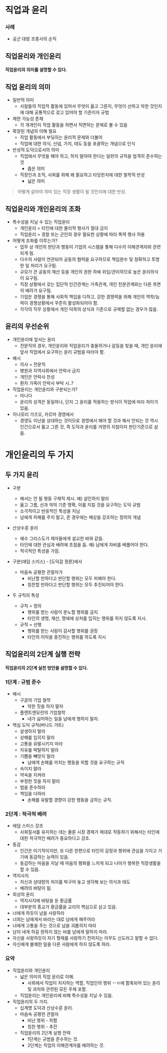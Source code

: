 # 직업과 윤리
### 사례
- 공군 대령 조종사의 순직

## 직업윤리와 개인윤리
#### 직업윤리의 의미를 설명할 수 있다.
## 직업 윤리의 의미
- 일반적 의미
  - 사람들의 직업적 활동에 있어서 무엇이 옳고 그른지, 무엇이 선하고 악한 것인지에 대해 공통적으로 갖고 있어야 할 기준이자 규범
- 제한 가능성 존재
  - 각 개개인이 직업 활동을 하면서 직면하는 문제로 볼 수 있음
- 확장된 개념의 이해 필요
  - 직업 활동에서 부딪히는 윤리적 문제와 더불어
  - 직업에 대한 의식, 신념, 가치, 태도 등을 포괄하는 개념으로 인식
- 반성적 도덕으로서의 의미
  - 직업에서 무엇을 해야 하고, 하지 말아야 한다는 일련의 규칙을 엄격히 준수하는 것 
    - 좁은 의미
  - 직장인과 조직, 사회를 위해 왜 필요하고 타당한지에 대한 철학적 반성
    - 넓은 의미
> 어떻게 살아야 의미 있는 직장 생활이 될 것인지에 대한 반성.

## 직업윤리와 개인윤리의 조화
- 특수성을 지닐 수 있는 직업윤리
  - 개인윤리 = 타인에 대한 물리적 행사가 절대 금지
  - 직업윤리 = 경찰 또는 군인의 경우 필요한 상황에 따라 폭력 행사 허용
- 어떻게 조화를 이루는가?
  - 업무 상 개인의 판단과 행동이 기업의 시스템을 통해 다수의 이해관계자와 관련되게 됨.
  - 다수의 사람이 연관되어 공동의 협력을 요구하므로 책임완수 및 정확하고 투명한 일 처리가 요구됨.
  - 규모가 큰 공동의 재산 등을 개인의 권한 하에 위임/관리하므로 높은 윤리의식이 요구됨.
  - 직장 상황에서 갖는 집단적 인간관계는 가족관계, 개인 친분관계와는 다른 측면의 배려가 요구됨.
  - 기업은 경쟁을 통해 사회적 책임을 다하고, 강한 경쟁력을 위해 개인의 역학/능력이 경쟁상황에서 꾸준히 활성화되어야 함.
  - 각각의 직무 상황에서 개인 덕목의 상식과 기준으로 규제할 없는 경우가 많음.

## 윤리의 우선순위
- 개인윤리에 앞서는 윤리
  - 전문직의 경우, 개인윤리와 직업윤리가 충돌하거나 갈등을 빚을 때, 개인 윤리에 앞서 직업에서 요구하는 윤리 규범을 따라야 함.
- 예시
  - 의사 = 전문직
  - 병원과 지역사회에서 안락사 금지
  - 개인은 안락사 찬성
  - 환자 가족이 안락사 부탁 시..?
- 직업윤리는 개인윤리와 구분되는가?
  - 아니다
  - 윤리의 성격은 동일하나, 단지 그 윤리를 적용하는 방식이 직업에 따라 차이가 있음.
- 이나모리 가즈오, 카르마 경영에서
  - 경영도 이난을 상대하는 것이므로 경영에서 해야 할 것과 해서 안되는 것 역시 인간으로서 옳고 그른 것, 즉 도덕과 윤리를 겨영의 지침이자 판단기준으로 삼음.

# 개인윤리의 두 가지
#### 

## 두 가지 윤리
- 구분
  - 해서는 안 될 행동 구체적 제시. 예) 살인하지 말라
  - 옳고 그름, 선과 악의 기준 명확, 이를 지킬 것을 요구하는 도덕 규범
  - 소극적이고 반응적인 특성을 지님
  - 남에게 피해를 주지 말고, 준 경우에는 배상을 강조하는 정의의 개념
- 산상수훈 윤리
  - 예수 그리스도가 제자들에게 설교한 바와 같음.
  - 타인에 대한 관심과 배려에 초점을 둠. 예) 남에게 자비를 베풀어야 한다.
  - 적극적인 특성을 가짐.

- 구분(애덤 스미스) - [도덕감 정론]에서
  - 마음속 공평한 관찰자가
    - 비난할 만하다고 판단할 행위는 모두 피해야 한다.
    - 칭찬할 만하다고 판단할 행위는 모두 추진되어야 한다.

- 두 규칙의 특성
  - 규칙 = 정의
    - 행위를 받는 사람이 분노할 행위를 금지
    - 타인의 생명, 재산, 명에에 상처를 입히는 행위를 하지 않도록 지시.
  - 규칙 = 선행
    - 행위를 받는 사람이 감사할 행위를 권장
    - 타인의 이익을 증진하는 행위를 하도록 지시

## 직업윤리의 2단계 실행 전략
#### 직업윤리의 2단계 실천 방안을 설명할 수 있다.
### 1단계 : 규범 준수
- 예시
  - 구글의 기업 철학
    - 악한 짓을 하지 말자
  - 플랜트앤모란의 기업철학
    - 내가 싫어하는 일을 남에게 행하지 말자.
- 핵심 도덕 규칙(버나드 거트)
  - 살생하지 말라
  - 상해를 입히지 말라
  - 고통을 유발시키지 마라
  - 자유를 박탈하지 말라
  - 기쁨을 빼앗지 말라
    - 남에게 손해를 끼치는 행동을 피할 것을 요구하는 규칙
  - 속이지 말라
  - 약속을 지켜라
  - 부정한 짓을 하지 말라
  - 법을 준수하라
  - 책임을 다하라
    - 손해를 유발할 경향이 강한 행동을 금하는 규칙.

### 2단계 : 적극적 배려
- 애덤 스미스 강조
  - 사회질서를 유지하는 데는 물론 시장 경제가 제대로 작동하기 위해서는 타인에 대한 적극적인 배려가 중요하다고 강조.
- 동감
  - 인간은 이기적이지만, 또 다른 한편으로 타인의 감정과 행위에 관심을 가지고 거기에 동감하는 능력이 있음.
  - 동감하는 마음을 지날 때 마음의 평화를 느끼게 되고 나아가 행복한 직장생활을 할 수 있음.
- 역지사지
  - 자신과 상대방의 처지를 박구어 놓고 생각해 보는 의식과 태도
  - 배려의 바탕이 됨.
- 최상의 윤리
  - 역지사지에 바탕을 둔 황금률
  - 대부분의 종교가 황금률을 교리의 핵심으로 삼고 있음.
- 너에게 하듯이 남을 사랑하라
- 너희는 남에게서 바라는 대로 남에게 해주어라
- 너에게 고통을 주는 것으로 남을 괴롭히지 마라
- 남이 네게 하길 원하지 않는 바를 남에게 말하지 마라.
- 자신을 사랑하듯이 자기 형제를 사랑하기 전까지는 아무도 신도라고 말할 수 없다.
- 자신에게 불쾌한 일을 다른 사람에게 하지 않도록 하라.

### 요약
- 직업윤리와 개인윤리
  - 넓은 의미의 직업 윤리로 이해.
    - 사회에서 직업이 차지하는 역할, 직업인의 행위 ㅡㅇ에 함축되어 있는 윤리 및 과치와 관련된 모든 주체 포함.
  - 직업윤리는 개인윤리에 비해 특수성을 지닐 수 있음.
- 직업윤리의 두 가지.
  - 십계명 도덕과 산상수훈 윤리.
  - 마음속 공평한 관찰자
    - 비난 행위 - 피함
    - 칭찬 행위 - 추진
  - 직업윤리의 2단계 실행 전략
    - 1단계는 규범을 준수하는 것.
    - 2단계는 직업의 이해관계자를 배려하는 것.
